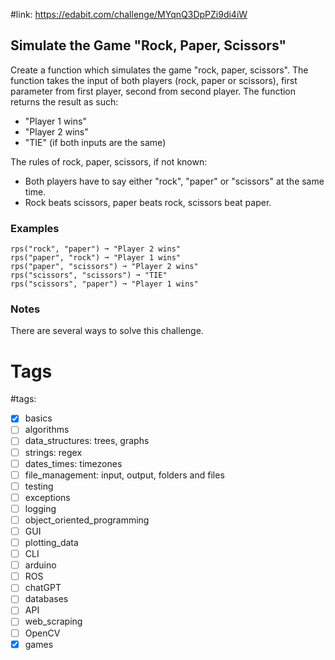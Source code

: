 #link: https://edabit.com/challenge/MYqnQ3DpPZi9di4iW

## Simulate the Game "Rock,  Paper,  Scissors"

Create a function which simulates the game "rock, paper, scissors". The  function takes the input of both players (rock, paper or scissors),  first parameter from first player, second from second player. The  function returns the result as such:

- "Player 1 wins"
- "Player 2 wins"
- "TIE" (if both inputs are the same)

The rules of rock, paper, scissors, if not known:

- Both players have to say either "rock", "paper" or "scissors" at the same time.
- Rock beats scissors, paper beats rock, scissors beat paper.

### Examples

```
rps("rock", "paper") ➞ "Player 2 wins"
rps("paper", "rock") ➞ "Player 1 wins"
rps("paper", "scissors") ➞ "Player 2 wins"
rps("scissors", "scissors") ➞ "TIE"
rps("scissors", "paper") ➞ "Player 1 wins"
```

### Notes

There are several ways to solve this challenge.

# Tags

#tags: 
- [x] basics
- [ ] algorithms
- [ ] data_structures: trees, graphs
- [ ] strings: regex
- [ ] dates_times: timezones
- [ ] file_management: input, output, folders and files
- [ ] testing
- [ ] exceptions
- [ ] logging
- [ ] object_oriented_programming
- [ ] GUI
- [ ] plotting_data
- [ ] CLI
- [ ] arduino
- [ ] ROS
- [ ] chatGPT
- [ ] databases
- [ ] API
- [ ] web_scraping
- [ ] OpenCV
- [x] games